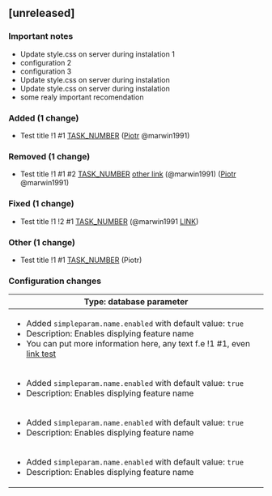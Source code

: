 <!-- @formatter:off -->
<!-- noinspection -->
<!-- Prevents auto format, for JetBrains IDE File > Settings > Editor > Code Style (Formatter Tab) > Turn formatter on/off with markers in code comments  -->

[unreleased]
------------

### Important notes

- Update style.css on server during instalation 1
- configuration 2
- configuration 3
- Update style.css on server during instalation
- Update style.css on server during instalation
- some realy important recomendation

### Added (1 change)

- Test title !1 #1 [TASK_NUMBER](https://www.google.pl) ([Piotr](https://github.com/marwin1991) @marwin1991)

### Removed (1 change)

- Test title !1 #1 #2 [TASK_NUMBER](https://www.google.pl) [other link](https://www.google.pl) (@marwin1991) ([Piotr](https://github.com/marwin1991) @marwin1991)

### Fixed (1 change)

- Test title !1 !2 #1 [TASK_NUMBER](https://www.google.pl) (@marwin1991 [LINK](https://github.com/marwin1991))

### Other (1 change)

- Test title !1 #1 [TASK_NUMBER](https://www.google.pl) (Piotr)

### Configuration changes

| Type: database parameter                                                                                                                                                                                                              |
| ------------------------------------------------------------------------------------------------------------------------------------------------------------------------------------------------------------------------------------- |
| <ul><li>Added `simpleparam.name.enabled` with default value: `true`</li><li>Description: Enables displying feature name</li><li>You can put more information here, any text f.e !1 #1, even [link test](https://google.com)</li></ul> |
| <ul><li>Added `simpleparam.name.enabled` with default value: `true`</li><li>Description: Enables displying feature name</li></ul>                                                                                                     |
| <ul><li>Added `simpleparam.name.enabled` with default value: `true`</li><li>Description: Enables displying feature name</li></ul>                                                                                                     |
| <ul><li>Added `simpleparam.name.enabled` with default value: `true`</li><li>Description: Enables displying feature name</li></ul>                                                                                                     |


